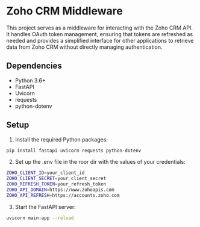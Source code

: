 # Zoho CRM Middleware

This project serves as a middleware for interacting with the Zoho CRM API. It handles OAuth token management, ensuring that tokens are refreshed as needed and provides a simplified interface for other applications to retrieve data from Zoho CRM without directly managing authentication.

## Dependencies

- Python 3.6+
- FastAPI
- Uvicorn
- requests
- python-dotenv

## Setup

1. Install the required Python packages:

```bash
pip install fastapi uvicorn requests python-dotenv
```

2. Set up the .env file in the roor dir with the values of your credentials:
``` bash
ZOHO_CLIENT_ID=your_client_id
ZOHO_CLIENT_SECRET=your_client_secret
ZOHO_REFRESH_TOKEN=your_refresh_token
ZOHO_API_DOMAIN=https://www.zohoapis.com
ZOHO_API_REFRESH=https://accounts.zoho.com
```

3. Start the FastAPI server:
```bash
uvicorn main:app --reload
```
